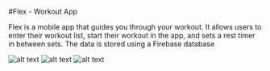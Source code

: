 #Flex - Workout App

Flex is a mobile app that guides you through your workout. It allows users to enter their workout list, start their workout in the app, and sets a rest timer in between sets. The data is stored using a Firebase database

![alt text](https://github.com/MarkCaii/Flex-Workout-App/blob/main/screenshots/Workouts.jpg?raw=true)
![alt text](https://github.com/MarkCaii/Flex-Workout-App/blob/main/screenshots/Exercises.jpg?raw=true)
![alt text](https://github.com/MarkCaii/Flex-Workout-App/blob/main/screenshots/Timer.jpg?raw=true)
